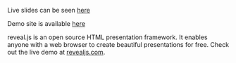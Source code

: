 
Live slides can be seen [here](https://sheenarbw.github.io/pres-playwright-2024-pycascades/)

Demo site is available [here](httpe://github.com/sheenawrbw/demo-testing-django-with-playwright)

reveal.js is an open source HTML presentation framework. It enables anyone with a web browser to create beautiful presentations for free. Check out the live demo at [revealjs.com](https://revealjs.com/).
